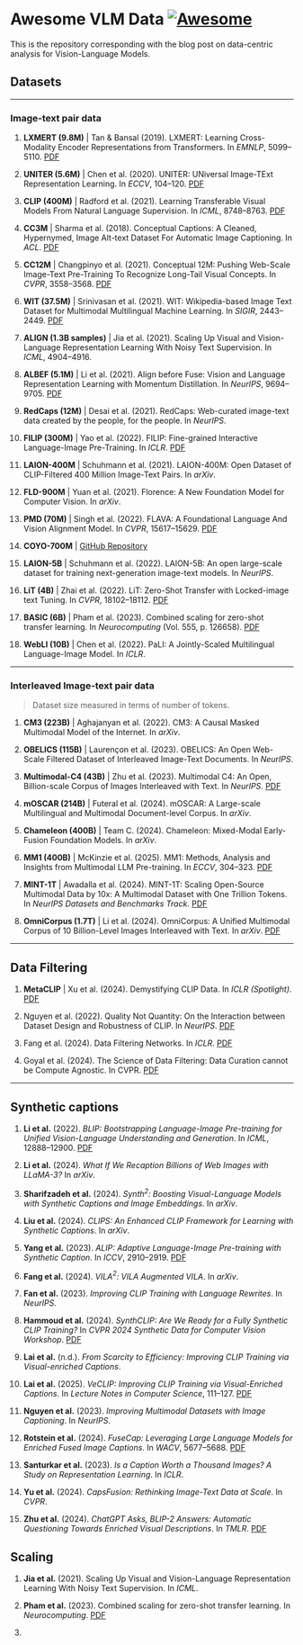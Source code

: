 # Awesome VLM Data [![Awesome](https://awesome.re/badge.svg)](https://awesome.re)

This is the repository corresponding with the blog post on data-centric analysis for Vision-Language Models.


## Datasets
---
### Image-text pair data

1. **LXMERT (9.8M)** | Tan & Bansal (2019). LXMERT: Learning Cross-Modality Encoder Representations from Transformers. In *EMNLP*, 5099–5110. [PDF](https://doi.org/10.18653/v1/D19-1514)  

2. **UNITER (5.6M)** | Chen et al. (2020). UNITER: UNiversal Image-TExt Representation Learning. In *ECCV*, 104–120. [PDF](https://doi.org/10.1007/978-3-030-58577-8_7)  

3. **CLIP (400M)** | Radford et al. (2021). Learning Transferable Visual Models From Natural Language Supervision. In *ICML*, 8748–8763. [PDF](https://doi.org/10.48550/arXiv.2103.00020)  

4. **CC3M** | Sharma et al. (2018). Conceptual Captions: A Cleaned, Hypernymed, Image Alt-text Dataset For Automatic Image Captioning. In *ACL*. [PDF](https://doi.org/10.18653/v1/P18-1238)  

5. **CC12M** | Changpinyo et al. (2021). Conceptual 12M: Pushing Web-Scale Image-Text Pre-Training To Recognize Long-Tail Visual Concepts. In *CVPR*, 3558–3568. [PDF](https://doi.org/10.1109/CVPR46437.2021.00356)  

6. **WIT (37.5M)** | Srinivasan et al. (2021). WIT: Wikipedia-based Image Text Dataset for Multimodal Multilingual Machine Learning. In *SIGIR*, 2443–2449. [PDF](https://doi.org/10.1145/3404835.3463257)  

7. **ALIGN (1.3B samples)** | Jia et al. (2021). Scaling Up Visual and Vision-Language Representation Learning With Noisy Text Supervision. In *ICML*, 4904–4916.  

8. **ALBEF (5.1M)** | Li et al. (2021). Align before Fuse: Vision and Language Representation Learning with Momentum Distillation. In *NeurIPS*, 9694–9705. [PDF](https://doi.org/10.48550/arXiv.2107.07651)  

9. **RedCaps (12M)** | Desai et al. (2021). RedCaps: Web-curated image-text data created by the people, for the people. In *NeurIPS*.  

10. **FILIP (300M)** | Yao et al. (2022). FILIP: Fine-grained Interactive Language-Image Pre-Training. In *ICLR*. [PDF](https://doi.org/10.48550/arXiv.2111.07783)  

11. **LAION-400M** | Schuhmann et al. (2021). LAION-400M: Open Dataset of CLIP-Filtered 400 Million Image-Text Pairs. In *arXiv*.  

12. **FLD-900M** | Yuan et al. (2021). Florence: A New Foundation Model for Computer Vision. In *arXiv*.  

13. **PMD (70M)** | Singh et al. (2022). FLAVA: A Foundational Language And Vision Alignment Model. In *CVPR*, 15617–15629. [PDF](https://doi.org/10.1109/CVPR52688.2022.01519)  

14. **COYO-700M** | [GitHub Repository](https://github.com/kakaobrain/coyo-dataset)  

15. **LAION-5B** | Schuhmann et al. (2022). LAION-5B: An open large-scale dataset for training next-generation image-text models. In *NeurIPS*.  

16. **LiT (4B)** | Zhai et al. (2022). LiT: Zero-Shot Transfer with Locked-image text Tuning. In *CVPR*, 18102–18112. [PDF](https://doi.org/10.1109/CVPR52688.2022.01759)  

17. **BASIC (6B)** | Pham et al. (2023). Combined scaling for zero-shot transfer learning. In *Neurocomputing* (Vol. 555, p. 126658). [PDF](https://doi.org/10.1016/j.neucom.2023.126658)  

18. **WebLI (10B)** | Chen et al. (2022). PaLI: A Jointly-Scaled Multilingual Language-Image Model. In *ICLR*.  

---

### Interleaved Image-text pair data

> Dataset size measured in terms of number of tokens.

1. **CM3 (223B)** | Aghajanyan et al. (2022). CM3: A Causal Masked Multimodal Model of the Internet. In *arXiv*.  

2. **OBELICS (115B)** | Laurençon et al. (2023). OBELICS: An Open Web-Scale Filtered Dataset of Interleaved Image-Text Documents. In *NeurIPS*.  

3. **Multimodal-C4 (43B)** | Zhu et al. (2023). Multimodal C4: An Open, Billion-scale Corpus of Images Interleaved with Text. In *NeurIPS*. [PDF](https://doi.org/10.48550/arXiv.2304.06939)  

4. **mOSCAR (214B)** | Futeral et al. (2024). mOSCAR: A Large-scale Multilingual and Multimodal Document-level Corpus. In *arXiv*.  

5. **Chameleon (400B)** | Team C. (2024). Chameleon: Mixed-Modal Early-Fusion Foundation Models. In *arXiv*.  

6. **MM1 (400B)** | McKinzie et al. (2025). MM1: Methods, Analysis and Insights from Multimodal LLM Pre-training. In *ECCV*, 304–323. [PDF](https://doi.org/10.1007/978-3-031-73397-0_18)  

7. **MINT-1T** | Awadalla et al. (2024). MINT-1T: Scaling Open-Source Multimodal Data by 10x: A Multimodal Dataset with One Trillion Tokens. In *NeurIPS Datasets and Benchmarks Track*. [PDF](https://doi.org/10.48550/ARXIV.2406.11271)  

8. **OmniCorpus (1.7T)** | Li et al. (2024). OmniCorpus: A Unified Multimodal Corpus of 10 Billion-Level Images Interleaved with Text. In *arXiv*. [PDF](https://doi.org/10.48550/ARXIV.2406.08418)  


---

## Data Filtering

1. **MetaCLIP** | Xu et al. (2024). Demystifying CLIP Data. In *ICLR (Spotlight)*. [PDF]([https://doi.org/10.48550/ARXIV.2406.08418](https://openreview.net/pdf?id=5BCFlnfE1g))

2. Nguyen et al. (2022). Quality Not Quantity: On the Interaction between Dataset Design and Robustness of CLIP. In *NeurIPS*. [PDF]()

3. Fang et al. (2024). Data Filtering Networks. In *ICLR*. [PDF](https://doi.org/10.48550/arXiv.2309.17425)

4. Goyal et al. (2024). The Science of Data Filtering: Data Curation cannot be Compute Agnostic. In CVPR. [PDF](https://arxiv.org/pdf/2404.07177)

---

## Synthetic captions

1. **Li et al.** (2022). *BLIP: Bootstrapping Language-Image Pre-training for Unified Vision-Language Understanding and Generation*. In *ICML*, 12888–12900. [PDF](https://arxiv.org/pdf/2201.12086.pdf)

2. **Li et al.** (2024). *What If We Recaption Billions of Web Images with LLaMA-3?* In *arXiv*.

3. **Sharifzadeh et al.** (2024). *Synth$^2$: Boosting Visual-Language Models with Synthetic Captions and Image Embeddings*. In *arXiv*.

4. **Liu et al.** (2024). *CLIPS: An Enhanced CLIP Framework for Learning with Synthetic Captions*. In *arXiv*.

5. **Yang et al.** (2023). *ALIP: Adaptive Language-Image Pre-training with Synthetic Caption*. In *ICCV*, 2910–2919. [PDF](https://arxiv.org/pdf/2310.07699.pdf)

6. **Fang et al.** (2024). *VILA$^2$: VILA Augmented VILA*. In *arXiv*.

7. **Fan et al.** (2023). *Improving CLIP Training with Language Rewrites*. In *NeurIPS*.

8. **Hammoud et al.** (2024). *SynthCLIP: Are We Ready for a Fully Synthetic CLIP Training?* In *CVPR 2024 Synthetic Data for Computer Vision Workshop*. [PDF](https://arxiv.org/pdf/2402.01832.pdf)

9. **Lai et al.** (n.d.). *From Scarcity to Efficiency: Improving CLIP Training via Visual-enriched Captions*.

10. **Lai et al.** (2025). *VeCLIP: Improving CLIP Training via Visual-Enriched Captions*. In *Lecture Notes in Computer Science*, 111–127. [PDF](https://arxiv.org/pdf/2310.07699.pdf)

11. **Nguyen et al.** (2023). *Improving Multimodal Datasets with Image Captioning*. In *NeurIPS*.

12. **Rotstein et al.** (2024). *FuseCap: Leveraging Large Language Models for Enriched Fused Image Captions*. In *WACV*, 5677–5688. [PDF](https://arxiv.org/pdf/2402.01832.pdf)

13. **Santurkar et al.** (2023). *Is a Caption Worth a Thousand Images? A Study on Representation Learning*. In *ICLR*.

14. **Yu et al.** (2024). *CapsFusion: Rethinking Image-Text Data at Scale*. In *CVPR*.

15. **Zhu et al.** (2024). *ChatGPT Asks, BLIP-2 Answers: Automatic Questioning Towards Enriched Visual Descriptions*. In *TMLR*. [PDF](https://arxiv.org/pdf/2303.06594.pdf)

## Scaling

1. **Jia et al.** (2021). Scaling Up Visual and Vision-Language Representation Learning With Noisy Text Supervision. In *ICML*.

2. **Pham et al.** (2023). Combined scaling for zero-shot transfer learning. In *Neurocomputing*. [PDF](https://doi.org/10.1016/j.neucom.2023.126658)

3. 
